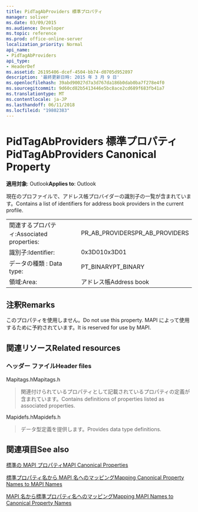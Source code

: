 ```yaml
---
title: PidTagAbProviders 標準プロパティ
manager: soliver
ms.date: 03/09/2015
ms.audience: Developer
ms.topic: reference
ms.prod: office-online-server
localization_priority: Normal
api_name:
- PidTagAbProviders
api_type:
- HeaderDef
ms.assetid: 26195406-dcef-4504-bb74-d0705d952897
description: '最終更新日時: 2015 年 3 月 9 日'
ms.openlocfilehash: 39abd90027d7a3d767da186b0dab0ba7f278e4f0
ms.sourcegitcommit: 9d60cd82b5413446e5bc8ace2cd689f683fb41a7
ms.translationtype: MT
ms.contentlocale: ja-JP
ms.lasthandoff: 06/11/2018
ms.locfileid: "19802383"
---
```

# <a name="pidtagabproviders-canonical-property"></a><span data-ttu-id="67834-103">PidTagAbProviders 標準プロパティ</span><span class="sxs-lookup"><span data-stu-id="67834-103">PidTagAbProviders Canonical Property</span></span>

  
  
<span data-ttu-id="67834-104">**適用対象**: Outlook</span><span class="sxs-lookup"><span data-stu-id="67834-104">**Applies to**: Outlook</span></span> 
  
<span data-ttu-id="67834-105">現在のプロファイルで、アドレス帳プロバイダーの識別子の一覧が含まれています。</span><span class="sxs-lookup"><span data-stu-id="67834-105">Contains a list of identifiers for address book providers in the current profile.</span></span> 
  
|||
|:-----|:-----|
|<span data-ttu-id="67834-106">関連するプロパティ:</span><span class="sxs-lookup"><span data-stu-id="67834-106">Associated properties:</span></span>  <br/> |<span data-ttu-id="67834-107">PR_AB_PROVIDERS</span><span class="sxs-lookup"><span data-stu-id="67834-107">PR_AB_PROVIDERS</span></span>  <br/> |
|<span data-ttu-id="67834-108">識別子:</span><span class="sxs-lookup"><span data-stu-id="67834-108">Identifier:</span></span>  <br/> |<span data-ttu-id="67834-109">0x3D01</span><span class="sxs-lookup"><span data-stu-id="67834-109">0x3D01</span></span>  <br/> |
|<span data-ttu-id="67834-110">データの種類 : </span><span class="sxs-lookup"><span data-stu-id="67834-110">Data type:</span></span>  <br/> |<span data-ttu-id="67834-111">PT_BINARY</span><span class="sxs-lookup"><span data-stu-id="67834-111">PT_BINARY</span></span>  <br/> |
|<span data-ttu-id="67834-112">領域:</span><span class="sxs-lookup"><span data-stu-id="67834-112">Area:</span></span>  <br/> |<span data-ttu-id="67834-113">アドレス帳</span><span class="sxs-lookup"><span data-stu-id="67834-113">Address book</span></span>  <br/> |
   
## <a name="remarks"></a><span data-ttu-id="67834-114">注釈</span><span class="sxs-lookup"><span data-stu-id="67834-114">Remarks</span></span>

<span data-ttu-id="67834-115">このプロパティを使用しません。</span><span class="sxs-lookup"><span data-stu-id="67834-115">Do not use this property.</span></span> <span data-ttu-id="67834-116">MAPI によって使用するために予約されています。</span><span class="sxs-lookup"><span data-stu-id="67834-116">It is reserved for use by MAPI.</span></span>
  
## <a name="related-resources"></a><span data-ttu-id="67834-117">関連リソース</span><span class="sxs-lookup"><span data-stu-id="67834-117">Related resources</span></span>

### <a name="header-files"></a><span data-ttu-id="67834-118">ヘッダー ファイル</span><span class="sxs-lookup"><span data-stu-id="67834-118">Header files</span></span>

<span data-ttu-id="67834-119">Mapitags.h</span><span class="sxs-lookup"><span data-stu-id="67834-119">Mapitags.h</span></span>
  
> <span data-ttu-id="67834-120">関連付けられているプロパティとして記載されているプロパティの定義が含まれています。</span><span class="sxs-lookup"><span data-stu-id="67834-120">Contains definitions of properties listed as associated properties.</span></span>
    
<span data-ttu-id="67834-121">Mapidefs.h</span><span class="sxs-lookup"><span data-stu-id="67834-121">Mapidefs.h</span></span>
  
> <span data-ttu-id="67834-122">データ型定義を提供します。</span><span class="sxs-lookup"><span data-stu-id="67834-122">Provides data type definitions.</span></span>
    
## <a name="see-also"></a><span data-ttu-id="67834-123">関連項目</span><span class="sxs-lookup"><span data-stu-id="67834-123">See also</span></span>



[<span data-ttu-id="67834-124">標準の MAPI プロパティ</span><span class="sxs-lookup"><span data-stu-id="67834-124">MAPI Canonical Properties</span></span>](mapi-canonical-properties.md)
  
[<span data-ttu-id="67834-125">標準プロパティ名から MAPI 名へのマッピング</span><span class="sxs-lookup"><span data-stu-id="67834-125">Mapping Canonical Property Names to MAPI Names</span></span>](mapping-canonical-property-names-to-mapi-names.md)
  
[<span data-ttu-id="67834-126">MAPI 名から標準プロパティ名へのマッピング</span><span class="sxs-lookup"><span data-stu-id="67834-126">Mapping MAPI Names to Canonical Property Names</span></span>](mapping-mapi-names-to-canonical-property-names.md)

